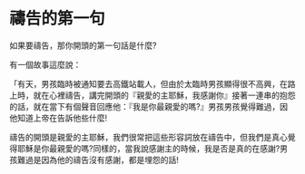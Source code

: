 # 禱告的第一句

如果要禱告，那你開頭的第一句話是什麼?

有一個故事這麼說：

「有天，男孩臨時被通知要去高鐵站載人，但由於太臨時男孩顯得很不高興，在路上時，就在心裡禱告，講完開頭的『親愛的主耶穌，我感謝你』接著一連串的抱怨的話，就在當下有個聲音回應他：『我是你最親愛的嗎?』男孩男孩覺得難過，因他知道上帝在告訴他些什麼!

禱告的開頭是親愛的主耶穌，我們很常把這些形容詞放在禱告中，但我們是真心覺得耶穌是你最親愛的嗎?同樣的，當我說感謝主的時候，我是否是真的在感謝?男孩難過是因為他的禱告沒有感謝，都是埋怨的話!


